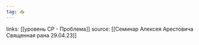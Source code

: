 ```yaml
---
tag: 📥
---
```


links: [[уровень СР - Проблема]]
source: [[Семинар Алексея Арестовича Священная рана 29.04.23]]